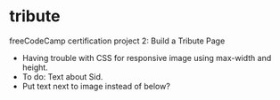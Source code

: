 # tribute
freeCodeCamp certification project 2: Build a Tribute Page

* Having trouble with CSS for responsive image using max-width and height.
* To do: Text about Sid.
* Put text next to image instead of below?
